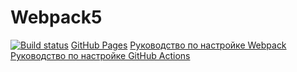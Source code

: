 # Webpack5
[![Build status](https://ci.appveyor.com/api/projects/status/3ffi6q9bqgaeju51?svg=true)](https://ci.appveyor.com/project/VeraGerber/ahj-env)
[GitHub Pages](https://VeraGerber.github.io/ahj_env)
[Руководство по настройке Webpack](https://webpack.js.org/guides/)
[Руководство по настройке GitHub Actions](https://docs.github.com/en/actions/quickstart)

